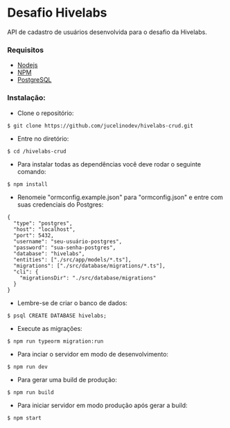 # Desafio Hivelabs

API de cadastro de usuários desenvolvida para o desafio da Hivelabs.

### Requisitos

- [Nodejs](https://nodejs.org/)
- [NPM](https://www.npmjs.com/)
- [PostgreSQL](https://www.postgresql.org/)

### Instalação:

- Clone o repositório:

```
$ git clone https://github.com/jucelinodev/hivelabs-crud.git
```

- Entre no diretório:

```
$ cd /hivelabs-crud
```

- Para instalar todas as dependências você deve rodar o seguinte comando:

```
$ npm install
```

- Renomeie "ormconfig.example.json" para "ormconfig.json" e entre com suas credenciais do Postgres:

```
{
  "type": "postgres",
  "host": "localhost",
  "port": 5432,
  "username": "seu-usuário-postgres",
  "password": "sua-senha-postgres",
  "database": "hivelabs",
  "entities": ["./src/app/models/*.ts"],
  "migrations": ["./src/database/migrations/*.ts"],
  "cli": {
    "migrationsDir": "./src/database/migrations"
  }
}
```

- Lembre-se de criar o banco de dados:

```
$ psql CREATE DATABASE hivelabs;
```

- Execute as migrações:

```
$ npm run typeorm migration:run
```

- Para inciar o servidor em modo de desenvolvimento:

```
$ npm run dev
```

- Para gerar uma build de produção:

```
$ npm run build
```

- Para iniciar servidor em modo produção após gerar a build:

```
$ npm start
```
